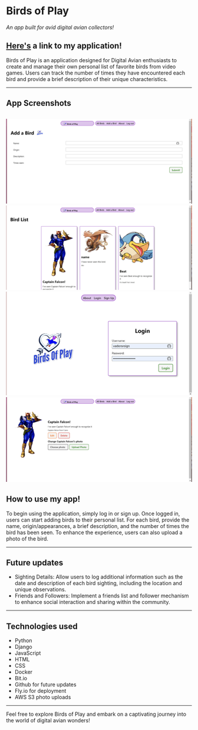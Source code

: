 # Birds of Play
_An app built for avid digital avian collectors!_

## [Here's](https://birds-of-play.fly.dev/) a link to my application!

Birds of Play is an application designed for Digital Avian enthusiasts to create and manage their own personal list of favorite birds from video games. Users can track the number of times they have encountered each bird and provide a brief description of their unique characteristics.


---
## App Screenshots

![add-bird](main_app/static/images/add-bird.png)
![bird-list](main_app/static/images/bird-list.png)
![home](main_app/static/images/home.png)
![bird-details](main_app/static/images/bird-details.png)
---
## How to use my app!

To begin using the application, simply log in or sign up. Once logged in, users can start adding birds to their personal list. For each bird, provide the name, origin/appearances, a brief description, and the number of times the bird has been seen. To enhance the experience, users can also upload a photo of the bird.



---
## Future updates

- Sighting Details: Allow users to log additional information such as the date and description of each bird sighting, including the location and unique observations.
- Friends and Followers: Implement a friends list and follower mechanism to enhance social interaction and sharing within the community.
---
## Technologies used

- Python
- Django
- JavaScript
- HTML
- CSS
- Docker
- Bit.io
- Github for future updates
- Fly.io for deployment
- AWS S3 photo uploads

---

Feel free to explore Birds of Play and embark on a captivating journey into the world of digital avian wonders!